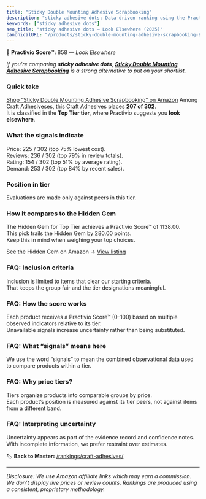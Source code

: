 ```yaml
---
title: "Sticky Double Mounting Adhesive Scrapbooking"
description: "sticky adhesive dots: Data-driven ranking using the Practivio Score™. Positioned by quality, value, demand, findability, momentum."
keywords: ["sticky adhesive dots"]
seo_title: "sticky adhesive dots — Look Elsewhere (2025)"
canonicalURL: "/products/sticky-double-mounting-adhesive-scrapbooking-B08TTBQHWN/"
---
```


**🚫 Practivio Score™:** 858 — _Look Elsewhere_


*If you're comparing **sticky adhesive dots**, **[Sticky Double Mounting Adhesive Scrapbooking](https://www.amazon.com/dp/B08TTBQHWN?tag=practivio-20)** is a strong alternative to put on your shortlist.*
### Quick take
[Shop “Sticky Double Mounting Adhesive Scrapbooking” on Amazon](https://www.amazon.com/dp/B08TTBQHWN?tag=practivio-20)
Among Craft Adhesiveses, this Craft Adhesives places **207 of 302**.  
It is classified in the **Top Tier tier**, where Practivio suggests you **look elsewhere**.

### What the signals indicate
Price: 225 / 302 (top 75% lowest cost).  
Reviews: 236 / 302 (top 79% in review totals).  
Rating: 154 / 302 (top 51% by average rating).  
Demand: 253 / 302 (top 84% by recent sales).

### Position in tier
Evaluations are made only against peers in this tier.

### How it compares to the Hidden Gem
The Hidden Gem for Top Tier achieves a Practivio Score™ of 1138.00.  
This pick trails the Hidden Gem by 280.00 points.  
Keep this in mind when weighing your top choices.  

See the Hidden Gem on Amazon → [View listing](https://www.amazon.com/dp/B07K791YRP?tag=practivio-20)

### FAQ: Inclusion criteria
Inclusion is limited to items that clear our starting criteria.  
That keeps the group fair and the tier designations meaningful.

### FAQ: How the score works
Each product receives a Practivio Score™ (0–100) based on multiple observed indicators relative to its tier.  
Unavailable signals increase uncertainty rather than being substituted.

### FAQ: What “signals” means here
We use the word “signals” to mean the combined observational data used to compare products within a tier.

### FAQ: Why price tiers?
Tiers organize products into comparable groups by price.  
Each product’s position is measured against its tier peers, not against items from a different band.

### FAQ: Interpreting uncertainty
Uncertainty appears as part of the evidence record and confidence notes.  
With incomplete information, we prefer restraint over estimates.


🏷️ **Back to Master:** [/rankings/craft-adhesives/](/rankings/craft-adhesives/)

---
_Disclosure: We use Amazon affiliate links which may earn a commission. We don’t display live prices or review counts. Rankings are produced using a consistent, proprietary methodology._
